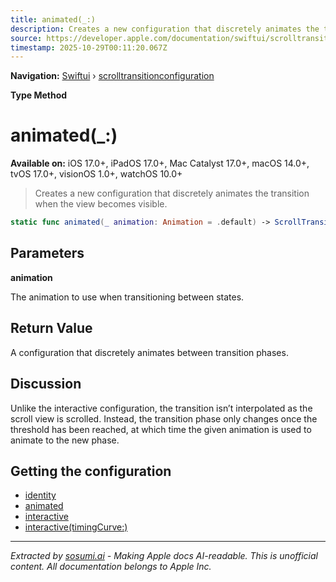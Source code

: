 ```yaml
---
title: animated(_:)
description: Creates a new configuration that discretely animates the transition when the view becomes visible.
source: https://developer.apple.com/documentation/swiftui/scrolltransitionconfiguration/animated(_:)
timestamp: 2025-10-29T00:11:20.067Z
---
```


**Navigation:** [Swiftui](/documentation/swiftui) › [scrolltransitionconfiguration](/documentation/swiftui/scrolltransitionconfiguration)

**Type Method**

# animated(_:)

**Available on:** iOS 17.0+, iPadOS 17.0+, Mac Catalyst 17.0+, macOS 14.0+, tvOS 17.0+, visionOS 1.0+, watchOS 10.0+

> Creates a new configuration that discretely animates the transition when the view becomes visible.

```swift
static func animated(_ animation: Animation = .default) -> ScrollTransitionConfiguration
```

## Parameters

**animation**

The animation to use when transitioning between states.



## Return Value

A configuration that discretely animates between transition phases.

## Discussion

Unlike the interactive configuration, the transition isn’t interpolated as the scroll view is scrolled. Instead, the transition phase only changes once the threshold has been reached, at which time the given animation is used to animate to the new phase.

## Getting the configuration

- [identity](/documentation/swiftui/scrolltransitionconfiguration/identity)
- [animated](/documentation/swiftui/scrolltransitionconfiguration/animated)
- [interactive](/documentation/swiftui/scrolltransitionconfiguration/interactive)
- [interactive(timingCurve:)](/documentation/swiftui/scrolltransitionconfiguration/interactive(timingcurve:))

---

*Extracted by [sosumi.ai](https://sosumi.ai) - Making Apple docs AI-readable.*
*This is unofficial content. All documentation belongs to Apple Inc.*
